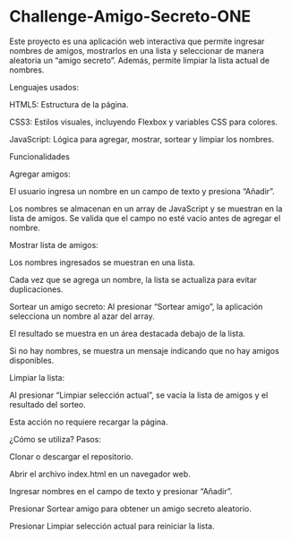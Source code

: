 # Challenge-Amigo-Secreto-ONE

Este proyecto es una aplicación web interactiva que permite ingresar nombres de amigos, mostrarlos en una lista y seleccionar de manera aleatoria un “amigo secreto”. Además, permite limpiar la lista actual de nombres.

Lenguajes usados:

HTML5: Estructura de la página.

CSS3: Estilos visuales, incluyendo Flexbox y variables CSS para colores.

JavaScript: Lógica para agregar, mostrar, sortear y limpiar los nombres.

Funcionalidades

Agregar amigos:

El usuario ingresa un nombre en un campo de texto y presiona “Añadir”. 

Los nombres se almacenan en un array de JavaScript y se muestran en la lista de amigos. Se valida que el campo no esté vacío antes de agregar el nombre.

Mostrar lista de amigos:

Los nombres ingresados se muestran en una lista.

Cada vez que se agrega un nombre, la lista se actualiza para evitar duplicaciones.

Sortear un amigo secreto: 
Al presionar “Sortear amigo”, la aplicación selecciona un nombre al azar del array.

El resultado se muestra en un área destacada debajo de la lista. 

Si no hay nombres, se muestra un mensaje indicando que no hay amigos disponibles.

Limpiar la lista: 

Al presionar “Limpiar selección actual”, se vacía la lista de amigos y el resultado del sorteo. 

Esta acción no requiere recargar la página.

¿Cómo se utiliza? Pasos:

Clonar o descargar el repositorio.

Abrir el archivo index.html en un navegador web.

Ingresar nombres en el campo de texto y presionar “Añadir”.

Presionar Sortear amigo para obtener un amigo secreto aleatorio.

Presionar Limpiar selección actual para reiniciar la lista.

